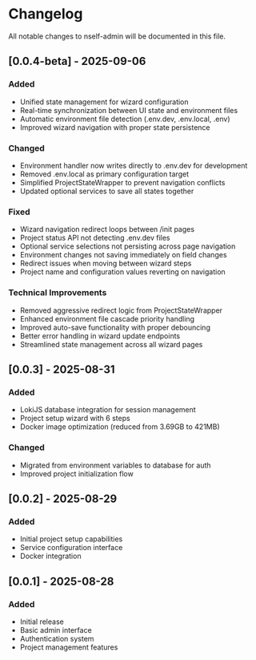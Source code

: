 # Changelog

All notable changes to nself-admin will be documented in this file.

## [0.0.4-beta] - 2025-09-06

### Added

- Unified state management for wizard configuration
- Real-time synchronization between UI state and environment files
- Automatic environment file detection (.env.dev, .env.local, .env)
- Improved wizard navigation with proper state persistence

### Changed

- Environment handler now writes directly to .env.dev for development
- Removed .env.local as primary configuration target
- Simplified ProjectStateWrapper to prevent navigation conflicts
- Updated optional services to save all states together

### Fixed

- Wizard navigation redirect loops between /init pages
- Project status API not detecting .env.dev files
- Optional service selections not persisting across page navigation
- Environment changes not saving immediately on field changes
- Redirect issues when moving between wizard steps
- Project name and configuration values reverting on navigation

### Technical Improvements

- Removed aggressive redirect logic from ProjectStateWrapper
- Enhanced environment file cascade priority handling
- Improved auto-save functionality with proper debouncing
- Better error handling in wizard update endpoints
- Streamlined state management across all wizard pages

## [0.0.3] - 2025-08-31

### Added

- LokiJS database integration for session management
- Project setup wizard with 6 steps
- Docker image optimization (reduced from 3.69GB to 421MB)

### Changed

- Migrated from environment variables to database for auth
- Improved project initialization flow

## [0.0.2] - 2025-08-29

### Added

- Initial project setup capabilities
- Service configuration interface
- Docker integration

## [0.0.1] - 2025-08-28

### Added

- Initial release
- Basic admin interface
- Authentication system
- Project management features
